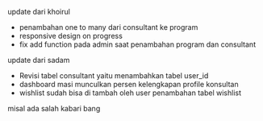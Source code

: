 update dari khoirul

- penambahan one to many dari consultant ke program
- responsive design on progress
- fix add function pada admin saat penambahan program dan consultant

update dari sadam

- Revisi tabel consultant yaitu menambahkan tabel user_id
- dashboard masi munculkan persen kelengkapan profile konsultan
- wishlist sudah bisa di tambah oleh user
  penambahan tabel wishlist

misal ada salah kabari bang
